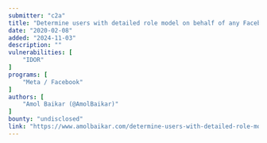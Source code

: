 ```yaml
---
submitter: "c2a"
title: "Determine users with detailed role model on behalf of any Facebook Application"
date: "2020-02-08"
added: "2024-11-03"
description: ""
vulnerabilities: [
    "IDOR"
]
programs: [
    "Meta / Facebook"
]
authors: [
    "Amol Baikar (@AmolBaikar)"
]
bounty: "undisclosed"
link: "https://www.amolbaikar.com/determine-users-with-detailed-role-model-on-behalf-of-any-facebook-application/"
---
```




